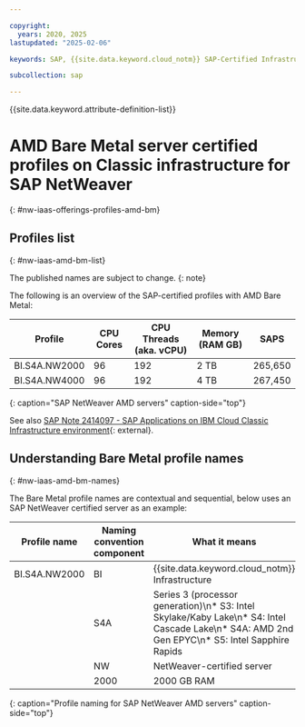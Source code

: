 ```yaml
---

copyright:
  years: 2020, 2025
lastupdated: "2025-02-06"

keywords: SAP, {{site.data.keyword.cloud_notm}} SAP-Certified Infrastructure, {{site.data.keyword.ibm_cloud_sap}}, SAP Workloads

subcollection: sap

---
```


{{site.data.keyword.attribute-definition-list}}

# AMD Bare Metal server certified profiles on Classic infrastructure for SAP NetWeaver
{: #nw-iaas-offerings-profiles-amd-bm}

## Profiles list
{: #nw-iaas-amd-bm-list}

The published names are subject to change.
{: note}

The following is an overview of the SAP-certified profiles with AMD Bare Metal:

| **Profile** | **CPU Cores** | **CPU Threads (aka. vCPU)** | **Memory (RAM GB)** | **SAPS** |
| --- | --- | --- | --- | --- |
| BI.S4A.NW2000 | 96 | 192 | 2 TB | 265,650 |
| BI.S4A.NW4000 | 96 | 192 | 4 TB | 267,450 |
{: caption="SAP NetWeaver AMD servers" caption-side="top"}

See also [SAP Note 2414097 - SAP Applications on IBM Cloud Classic Infrastructure environment](https://me.sap.com/notes/2414097){: external}.


## Understanding Bare Metal profile names
{: #nw-iaas-amd-bm-names}

The Bare Metal profile names are contextual and sequential, below uses an SAP NetWeaver certified server as an example:

| Profile name | Naming convention component | What it means |
| --- | --- | --- |
| BI.S4A.NW2000 | BI | {{site.data.keyword.cloud_notm}} Infrastructure |
| | S4A | Series 3 (processor generation)\n* S3: Intel Skylake/Kaby Lake\n* S4: Intel Cascade Lake\n* S4A: AMD 2nd Gen EPYC\n* S5: Intel Sapphire Rapids |
| | NW | NetWeaver-certified server |
| | 2000 | 2000 GB RAM |
{: caption="Profile naming for SAP NetWeaver AMD servers" caption-side="top"}
